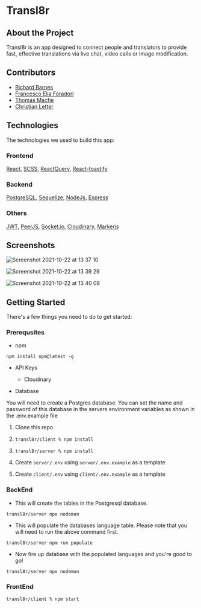 # Transl8r

## About the Project

Transl8r is an app designed to connect people and translators to provide fast, effective translations via live chat, video calls or image modification.

## Contributors

- [Richard Barnes](https://www.linkedin.com/in/richard-barnes-cmgr-421996a9/)
- [Francesco Elia Foradori](https://github.com/Fora00)
- [Thomas Macfie](https://www.linkedin.com/in/tom-macfie-bb4832175/)
- [Christian Letter](https://github.com/ChrisLetter)

## Technologies

The technologies we used to build this app:

### Frontend

[React](https://reactjs.org/), [SCSS](https://sass-lang.com/documentation), [ReactQuery](https://react-query.tanstack.com/), [React-toastify](https://fkhadra.github.io/react-toastify/introduction)

### Backend

[PostgreSQL](https://www.postgresql.org/), [Sequelize](https://sequelize.org/), [NodeJs](https://nodejs.org/en/), [Express](http://expressjs.com/)

### Others

[JWT](https://jwt.io/), [PeerJS](https://peerjs.com/), [Socket.io](https://socket.io/), [Cloudinary](http://cloudinary.com/), [Markerjs](https://markerjs.com/products/markerjs/)

## Screenshots

![Screenshot 2021-10-22 at 13 37 10](https://user-images.githubusercontent.com/77243567/138455321-0d96dc69-3ac9-45f7-a14f-07732c9cfeea.png)

![Screenshot 2021-10-22 at 13 39 29](https://user-images.githubusercontent.com/77243567/138455353-07c80739-b138-4af5-b0f1-338b5d94895e.png)

![Screenshot 2021-10-22 at 13 40 08](https://user-images.githubusercontent.com/77243567/138455378-0cb33c8b-d93e-4f69-a68f-5744ceb52141.png)

## Getting Started

There's a few things you need to do to get started:

### Prerequsites

- npm

```
npm install npm@latest -g
```

- API Keys

  - Cloudinary

- Database

You will need to create a Postgres database. You can set the name and password of this database in the servers environment variables as shown in the .env.example file

1. Clone this repo

2. `transl8r/client % npm install`

3. `transl8r/server % npm install`

4. Create `server/.env` using `server/.env.example` as a template

5. Create `client/.env` using `client/.env.example` as a template

### BackEnd

- This will create the tables in the Postgresql database.

```
transl8r/server npx nodemon
```

- This will populate the databases language table. Please note that you will need to run the above command first.

```
transl8r/server npm run populate
```

- Now fire up database with the populated languages and you're good to go!

```
transl8r/server npx nodemon
```

### FrontEnd

```
transl8r/client % npm start
```
